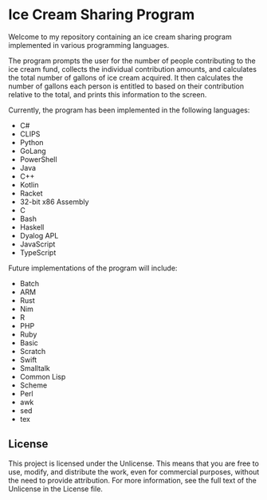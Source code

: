 # Ice Cream Sharing Program

Welcome to my repository containing an ice cream sharing program implemented in various programming languages. 

The program prompts the user for the number of people contributing to the ice cream fund, collects the individual contribution amounts, and calculates the total number of gallons of ice cream acquired. It then calculates the number of gallons each person is entitled to based on their contribution relative to the total, and prints this information to the screen. 

Currently, the program has been implemented in the following languages:
- C#
- CLIPS
- Python
- GoLang
- PowerShell
- Java
- C++
- Kotlin
- Racket
- 32-bit x86 Assembly
- C
- Bash
- Haskell
- Dyalog APL
- JavaScript
- TypeScript

Future implementations of the program will include:
- Batch
- ARM
- Rust
- Nim
- R
- PHP
- Ruby
- Basic
- Scratch
- Swift
- Smalltalk
- Common Lisp
- Scheme
- Perl
- awk
- sed
- tex

## License

This project is licensed under the Unlicense. This means that you are free to use, modify, and distribute the work, even for commercial purposes, without the need to provide attribution. For more information, see the full text of the Unlicense in the License file.
